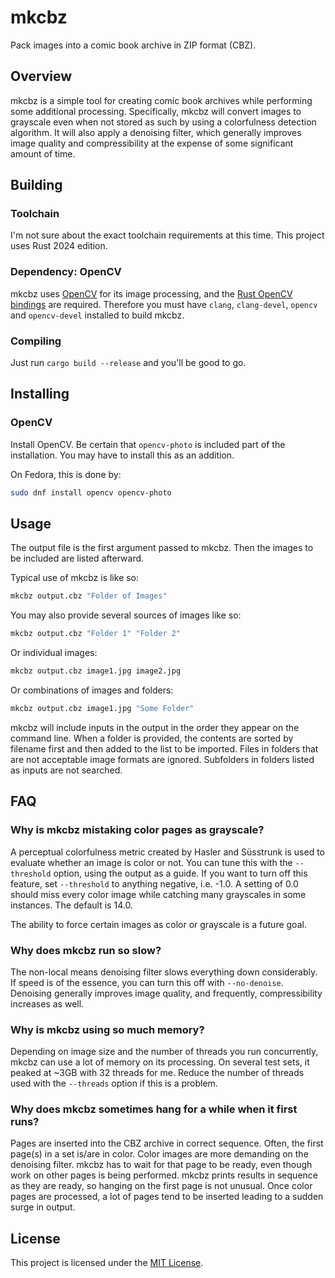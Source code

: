 # mkcbz

Pack images into a comic book archive in ZIP format (CBZ).

## Overview
mkcbz is a simple tool for creating comic book archives while performing some additional processing. Specifically, mkcbz will convert images to grayscale even when not stored as such by using a colorfulness detection algorithm. It will also apply a denoising filter, which generally improves image quality and compressibility at the expense of some significant amount of time.

## Building

### Toolchain
I'm not sure about the exact toolchain requirements at this time. This project uses Rust 2024 edition.

### Dependency: OpenCV
mkcbz uses [OpenCV](https://opencv.org/) for its image processing, and the [Rust OpenCV bindings](https://crates.io/crates/opencv) are required. Therefore you must have `clang`, `clang-devel`, `opencv` and `opencv-devel` installed to build mkcbz.

### Compiling
Just run `cargo build --release` and you'll be good to go.

## Installing

### OpenCV
Install OpenCV. Be certain that `opencv-photo` is included part of the installation. You may have to install this as an addition.

On Fedora, this is done by:
```sh
sudo dnf install opencv opencv-photo
```

## Usage
The output file is the first argument passed to mkcbz. Then the images to be included are listed afterward.

Typical use of mkcbz is like so:
```sh
mkcbz output.cbz "Folder of Images"
```
You may also provide several sources of images like so:
```sh
mkcbz output.cbz "Folder 1" "Folder 2"
```
Or individual images:
```sh
mkcbz output.cbz image1.jpg image2.jpg
```
Or combinations of images and folders:
```sh
mkcbz output.cbz image1.jpg "Some Folder"
```

mkcbz will include inputs in the output in the order they appear on the command line. When a folder is provided, the contents are sorted by filename first and then added to the list to be imported. Files in folders that are not acceptable image formats are ignored. Subfolders in folders listed as inputs are not searched.

## FAQ

### Why is mkcbz mistaking color pages as grayscale?
A perceptual colorfulness metric created by Hasler and Süsstrunk is used to evaluate whether an image is color or not. You can tune this with the `--threshold` option, using the output as a guide. If you want to turn off this feature, set `--threshold` to anything negative, i.e. -1.0. A setting of 0.0 should miss every color image while catching many grayscales in some instances. The default is 14.0.

The ability to force certain images as color or grayscale is a future goal.

### Why does mkcbz run so slow?
The non-local means denoising filter slows everything down considerably. If speed is of the essence, you can turn this off with `--no-denoise`. Denoising generally improves image quality, and frequently, compressibility increases as well.

### Why is mkcbz using so much memory?
Depending on image size and the number of threads you run concurrently, mkcbz can use a lot of memory on its processing. On several test sets, it peaked at ~3GB with 32 threads for me. Reduce the number of threads used with the `--threads` option if this is a problem.

### Why does mkcbz sometimes hang for a while when it first runs?
Pages are inserted into the CBZ archive in correct sequence. Often, the first page(s) in a set is/are in color. Color images are more demanding on the denoising filter. mkcbz has to wait for that page to be ready, even though work on other pages is being performed. mkcbz prints results in sequence as they are ready, so hanging on the first page is not unusual. Once color pages are processed, a lot of pages tend to be inserted leading to a sudden surge in output.

## License
This project is licensed under the [MIT License](LICENSE).